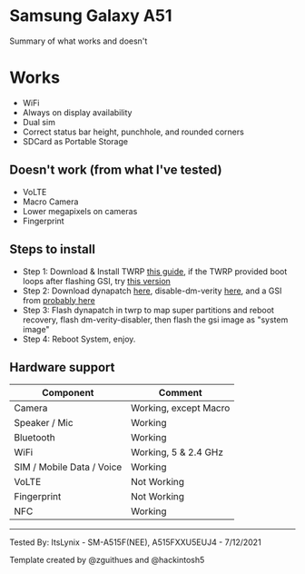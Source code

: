 # Samsung Galaxy A51

Summary of what works and doesn't
# Works
- WiFi
- Always on display availability
- Dual sim
- Correct status bar height, punchhole, and rounded corners
- SDCard as Portable Storage

## Doesn't work (from what I've tested)
- VoLTE
- Macro Camera
- Lower megapixels on cameras
- Fingerprint


## Steps to install

* Step 1: Download & Install TWRP [this guide](https://forum.xda-developers.com/t/installing-twrp-and-root-for-samsung-galaxy-a51-with-video.4212205/), if the TWRP provided boot loops after flashing GSI, try [this version](https://t.me/dev_yilliee/145)
* Step 2: Download dynapatch [here](https://t.me/dev_yilliee/125), disable-dm-verity [here](https://drive.google.com/file/d/1mZeg-ZgrUGqWo_Y0Q2nNcINx-WURBTGg/view?usp=sharing), and a GSI from [probably here](https://github.com/phhusson/treble_experimentations/wiki/Generic-System-Image-%28GSI%29-list)
* Step 3: Flash dynapatch in twrp to map super partitions and reboot recovery, flash dm-verity-disabler, then flash the gsi image as "system image" 
* Step 4: Reboot System, enjoy.

## Hardware support

| Component                 |      Comment                                              |
|---------------------------|-----------------------------------------------------------|
| Camera                    | Working, except Macro                                     |
| Speaker / Mic             | Working                                                   |
| Bluetooth                 | Working                                                   |
| WiFi                      | Working, 5 & 2.4 GHz                                      |
| SIM / Mobile Data / Voice | Working                                                   |
| VoLTE                     | Not Working                                               |
| Fingerprint               | Not Working                                               |
| NFC                       | Working                                                   |
---

Tested By: ItsLynix - SM-A515F(NEE), A515FXXU5EUJ4 - 7/12/2021

Template created by @zguithues and @hackintosh5